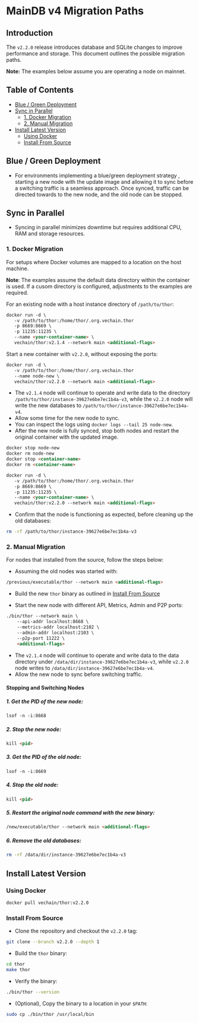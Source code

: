 # MainDB v4 Migration Paths

## Introduction

The `v2.2.0` release introduces database and SQLite changes to improve performance and storage. This document outlines the possible
migration paths.

**Note:** The examples below assume you are operating a node on mainnet.

## Table of Contents

- [Blue / Green Deployment](#blue--green-deployment)
- [Sync in Parallel](#sync-in-parallel)
  - [1. Docker Migration](#1-docker-migration)
  - [2. Manual Migration](#2-manual-migration)
- [Install Latest Version](#install-latest-version)
  - [Using Docker](#using-docker)
  - [Install From Source](#install-from-source)

## Blue / Green Deployment

- For environments implementing a blue/green deployment strategy , starting a new node with the update image and allowing it to
  sync before a switching traffic is a seamless approach. Once synced, traffic can be directed towards to the new node, and the
  old node can be stopped.

## Sync in Parallel

- Syncing in parallel minimizes downtime but requires additional CPU, RAM and storage resources.

### 1. Docker Migration

For setups where Docker volumes are mapped to a location on the host machine.

**Note**: The examples assume the default data directory within the container is used. If a cusom directory is configured,
adjustments to the examples are required.

For an existing node with a host instance directory of `/path/to/thor`:

```html
docker run -d \
   -v /path/to/thor:/home/thor/.org.vechain.thor 
   -p 8669:8669 \
   -p 11235:11235 \
   --name <your-container-name> \
   vechain/thor:v2.1.4 --network main <additional-flags>
```

Start a new container with `v2.2.0`, without exposing the ports:

```html
docker run -d \
   -v /path/to/thor:/home/thor/.org.vechain.thor 
   --name node-new \
   vechain/thor:v2.2.0 --network main <additional-flags>
```

- The `v2.1.4` node will continue to operate and write data to the directory `/path/to/thor/instance-39627e6be7ec1b4a-v3`, while the
  `v2.2.0` node will write the new databases to `/path/to/thor/instance-39627e6be7ec1b4a-v4`.
- Allow some time for the new node to sync.
- You can inspect the logs using `docker logs --tail 25 node-new`.
- After the new node is fully synced, stop both nodes and restart the original container with the updated image.

```html
docker stop node-new
docker rm node-new
docker stop <container-name>
docker rm <container-name>

docker run -d \
   -v /path/to/thor:/home/thor/.org.vechain.thor 
   -p 8669:8669 \
   -p 11235:11235 \
   --name <your-container-name> \
   vechain/thor:v2.2.0 --network main <additional-flags>
```

- Confirm that the node is functioning as expected, before cleaning up the old databases:

```bash
rm -rf /path/to/thor/instance-39627e6be7ec1b4a-v3
```

### 2. Manual Migration

For nodes that installed from the source, follow the steps below:

- Assuming the old nodes was started with:

```html
/previous/executable/thor --network main <additional-flags>
```

- Build the new `thor` binary as outlined in [Install From Source](#install-from-source)

- Start the new node with different API, Metrics, Admin and P2P ports:

```html
./bin/thor --network main \
    --api-addr localhost:8668 \
    --metrics-addr localhost:2102 \
    --admin-addr localhost:2103 \
    --p2p-port 11222 \
    <additional-flags>
```

- The `v2.1.4` node will continue to operate and write data to the data directory under `/data/dir/instance-39627e6be7ec1b4a-v3`, while
  `v2.2.0` node writes to `/data/dir/instance-39627e6be7ec1b4a-v4`.
- Allow the new node to sync before switching traffic.

#### Stopping and Switching Nodes

##### 1. Get the PID of the new node:

```html
lsof -n -i:8668
```

##### 2. Stop the new node:

```html
kill <pid>
```

##### 3. Get the PID of the old node:

```html
lsof -n -i:8669
```

##### 4. Stop the old node:

```html
kill <pid>
```

##### 5. Restart the original node command with the new binary:

```html
/new/executable/thor --network main <additional-flags>
```

##### 6. Remove the old databases:

```bash
rm -rf /data/dir/instance-39627e6be7ec1b4a-v3
```

## Install Latest Version

### Using Docker

```bash
docker pull vechain/thor:v2.2.0
```

### Install From Source

- Clone the repository and checkout the `v2.2.0` tag:

```bash
git clone --branch v2.2.0 --depth 1
```

- Build the `thor` binary:

```bash
cd thor
make thor
```

- Verify the binary:

```bash
./bin/thor --version
```

- (Optional), Copy the binary to a location in your `$PATH`:

```bash
sudo cp ./bin/thor /usr/local/bin
```
